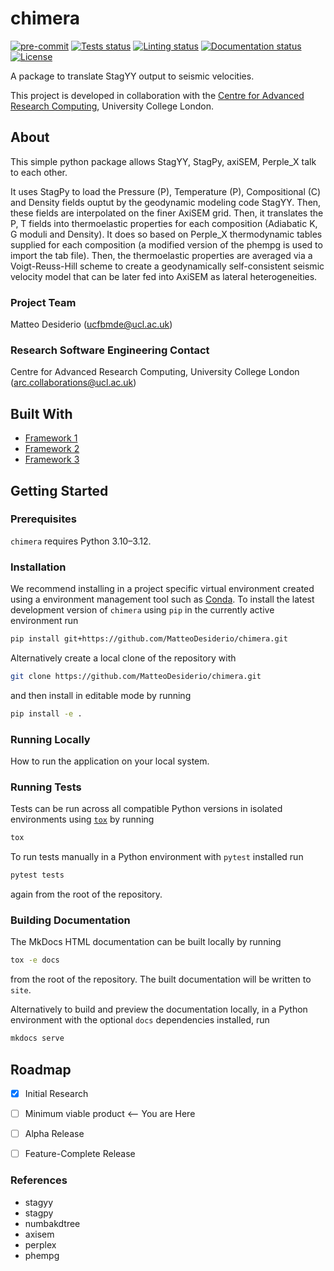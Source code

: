 # chimera

[![pre-commit](https://img.shields.io/badge/pre--commit-enabled-brightgreen?logo=pre-commit&logoColor=white)](https://github.com/pre-commit/pre-commit)
[![Tests status][tests-badge]][tests-link]
[![Linting status][linting-badge]][linting-link]
[![Documentation status][documentation-badge]][documentation-link]
[![License][license-badge]](./LICENSE.md)

<!--
[![PyPI version][pypi-version]][pypi-link]
[![Conda-Forge][conda-badge]][conda-link]
[![PyPI platforms][pypi-platforms]][pypi-link]
-->

<!-- prettier-ignore-start -->
[tests-badge]:              https://github.com/MatteoDesiderio/chimera/actions/workflows/tests.yml/badge.svg
[tests-link]:               https://github.com/MatteoDesiderio/chimera/actions/workflows/tests.yml
[linting-badge]:            https://github.com/MatteoDesiderio/chimera/actions/workflows/linting.yml/badge.svg
[linting-link]:             https://github.com/MatteoDesiderio/chimera/actions/workflows/linting.yml
[documentation-badge]:      https://github.com/MatteoDesiderio/chimera/actions/workflows/docs.yml/badge.svg
[documentation-link]:       https://github.com/MatteoDesiderio/chimera/actions/workflows/docs.yml
[conda-badge]:              https://img.shields.io/conda/vn/conda-forge/chimera
[conda-link]:               https://github.com/conda-forge/chimera-feedstock
[pypi-link]:                https://pypi.org/project/chimera/
[pypi-platforms]:           https://img.shields.io/pypi/pyversions/chimera
[pypi-version]:             https://img.shields.io/pypi/v/chimera
[license-badge]:            https://img.shields.io/badge/License-MIT-yellow.svg
<!-- prettier-ignore-end -->

A package to translate StagYY output to seismic velocities.

This project is developed in collaboration with the
[Centre for Advanced Research Computing](https://ucl.ac.uk/arc), University
College London.

## About
This simple python package allows StagYY, StagPy, axiSEM, Perple_X talk to 
each other. 

It uses StagPy to load the Pressure (P), Temperature (P), 
Compositional (C) and Density fields ouptut by the geodynamic modeling code 
StagYY. Then, these fields are interpolated on the finer AxiSEM grid.
Then, it translates the P, T fields into thermoelastic properties for 
each composition (Adiabatic K, G moduli and Density). It does so based on 
Perple_X thermodynamic tables supplied for each composition (a modified version
of the phempg is used to import the tab file). 
Then, the thermoelastic properties are averaged via a Voigt-Reuss-Hill scheme to 
create a geodynamically self-consistent seismic velocity model that can be 
later fed into AxiSEM as lateral heterogeneities. 

### Project Team

Matteo Desiderio ([ucfbmde@ucl.ac.uk](mailto:ucfbmde@ucl.ac.uk))

<!-- TODO: how do we have an array of collaborators ? -->

### Research Software Engineering Contact

Centre for Advanced Research Computing, University College London
([arc.collaborations@ucl.ac.uk](mailto:arc.collaborations@ucl.ac.uk))

## Built With

<!-- TODO: can cookiecutter make a list of frameworks? -->

- [Framework 1](https://something.com)
- [Framework 2](https://something.com)
- [Framework 3](https://something.com)

## Getting Started

### Prerequisites

<!-- Any tools or versions of languages needed to run code. For example specific Python or Node versions. Minimum hardware requirements also go here. -->

`chimera` requires Python 3.10&ndash;3.12.

### Installation

<!-- How to build or install the application. -->

We recommend installing in a project specific virtual environment created using
a environment management tool such as
[Conda](https://docs.conda.io/projects/conda/en/stable/). To install the latest
development version of `chimera` using `pip` in the currently active
environment run

```sh
pip install git+https://github.com/MatteoDesiderio/chimera.git
```

Alternatively create a local clone of the repository with

```sh
git clone https://github.com/MatteoDesiderio/chimera.git
```

and then install in editable mode by running

```sh
pip install -e .
```

### Running Locally

How to run the application on your local system.

### Running Tests

<!-- How to run tests on your local system. -->

Tests can be run across all compatible Python versions in isolated environments
using [`tox`](https://tox.wiki/en/latest/) by running

```sh
tox
```

To run tests manually in a Python environment with `pytest` installed run

```sh
pytest tests
```

again from the root of the repository.

### Building Documentation

The MkDocs HTML documentation can be built locally by running

```sh
tox -e docs
```

from the root of the repository. The built documentation will be written to
`site`.

Alternatively to build and preview the documentation locally, in a Python
environment with the optional `docs` dependencies installed, run

```sh
mkdocs serve
```

## Roadmap

- [x] Initial Research
- [ ] Minimum viable product <-- You are Here
- [ ] Alpha Release
- [ ] Feature-Complete Release


### References
- stagyy
- stagpy
- numbakdtree
- axisem
- perplex
- phempg
